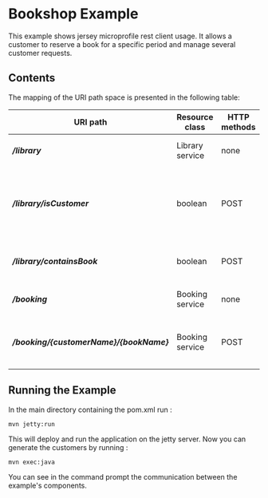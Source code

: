 [//]: # " Copyright (c) 2020 Oracle and/or its affiliates. All rights reserved. "
[//]: # " "
[//]: # " This program and the accompanying materials are made available under the "
[//]: # " terms of the Eclipse Distribution License v. 1.0, which is available at "
[//]: # " http://www.eclipse.org/org/documents/edl-v10.php. "
[//]: # " "
[//]: # " SPDX-License-Identifier: BSD-3-Clause "

Bookshop Example
================

This example shows jersey microprofile rest client usage. It allows a customer to reserve a book for a specific
period and manage several customer requests.

Contents
--------

The mapping of the URI path space is presented in the following table:

URI path                                | Resource class      | HTTP methods                                  | Notes
--------------------------------------- | ------------------- | --------------------------------------------- | --------------------------------------------------------
**_/library_**                          |  Library service    |  none                                         |  Reach Library service.
**_/library/isCustomer_**               |  boolean            |  POST                                         |  Returns if customer is register at the library
**_/library/containsBook_**             |  boolean            |  POST                                         |  Returns if book is at the library.
**_/booking_**                          |  Booking service    |  none                                         |  Reach booking service.
**_/booking/{customerName}/{bookName}_**|  Booking service    |  POST                                         |  Reserve a book at the library if available

Running the Example
-------------------

In the main directory containing the pom.xml run :

    mvn jetty:run

This will deploy and run the application on the jetty server.
Now you can generate the customers by running :

    mvn exec:java
    
You can see in the command prompt the communication between the example's components.